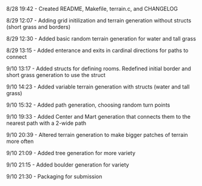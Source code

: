 8/28 19:42 - Created README, Makefile, terrain.c, and CHANGELOG

8/29 12:07 - Adding grid initilization and terrain generation without structs (short grass and borders)

8/29 12:30 - Added basic random terrain generation for water and tall grass

8/29 13:15 - Added enterance and exits in cardinal directions for paths to connect

9/10 13:17 - Added structs for defining rooms. Redefined initial border and short grass generation to use the struct

9/10 14:23 - Added variable terrain generation with structs (water and tall grass)

9/10 15:32 - Added path generation, choosing random turn points

9/10 19:33 - Added Center and Mart generation that connects them to the nearest path with a 2-wide path

9/10 20:39 - Altered terrain generation to make bigger patches of terrain more often

9/10 21:09 - Added tree generation for more variety

9/10 21:15 - Added boulder generation for variety

9/10 21:30 - Packaging for submission